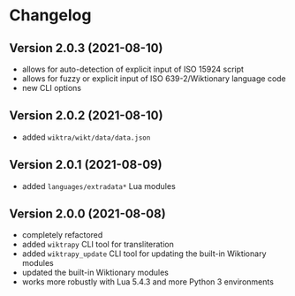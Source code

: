 
# Changelog

## Version 2.0.3 (2021-08-10)

- allows for auto-detection of explicit input of ISO 15924 script
- allows for fuzzy or explicit input of ISO 639-2/Wiktionary language code
- new CLI options

## Version 2.0.2 (2021-08-10)

- added `wiktra/wikt/data/data.json`

## Version 2.0.1 (2021-08-09)

- added `languages/extradata*` Lua modules

## Version 2.0.0 (2021-08-08)

- completely refactored
- added `wiktrapy` CLI tool for transliteration
- added `wiktrapy_update` CLI tool for updating the built-in Wiktionary modules
- updated the built-in Wiktionary modules
- works more robustly with Lua 5.4.3 and more Python 3 environments
